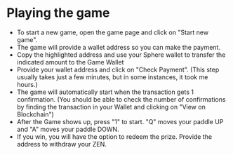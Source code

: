 # Playing the game

* To start a new game, open the game page and click on "Start new game".
* The game will provide a wallet address so you can make the payment.
* Copy the highlighted address and use your Sphere wallet to transfer the indicated amount to the Game Wallet
* Provide your wallet address and click on "Check Payment". (This step usually takes just a few minutes, but in some instances, it took me hours.)
* The game will automatically start when the transaction gets 1 confirmation. (You should be able to check the number of confirmations by finding the transaction in your Wallet and clicking on "View on Blockchain")
* After the Game shows up, press "1" to start. "Q" moves your paddle UP and "A" moves your paddle DOWN.
* If you win, you will have the option to redeem the prize. Provide the address to withdraw your ZEN.